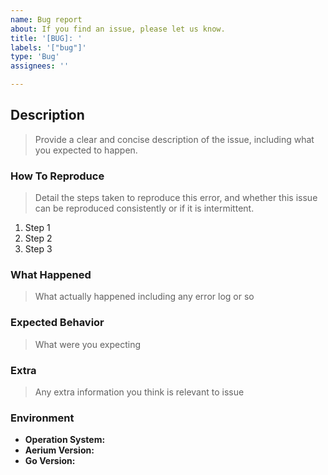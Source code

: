 ```yaml
---
name: Bug report
about: If you find an issue, please let us know.
title: '[BUG]: '
labels: '["bug"]'
type: 'Bug'
assignees: ''

---
```


<!--
Thank you in advance for helping us to improve Aerium!

Please read through the template below and answer all relevant questions.
Your additional work here is greatly appreciated and will help us respond as quickly as possible.
-->

## Description

> Provide a clear and concise description of the issue, including what you expected to happen.

### How To Reproduce

> Detail the steps taken to reproduce this error, and
> whether this issue can be reproduced consistently or if it is intermittent.

1. Step 1
2. Step 2
3. Step 3

### What Happened

> What actually happened including any error log or so

### Expected Behavior

> What were you expecting

### Extra

> Any extra information you think is relevant to issue

### Environment

- **Operation System:**
- **Aerium Version:**
- **Go Version:**
